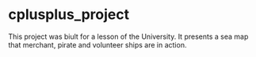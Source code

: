 # cplusplus_project
This project was biult for a lesson of the University. It presents a sea map that merchant, pirate and volunteer ships are in action.
